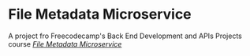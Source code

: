 # File Metadata Microservice
A project fro Freecodecamp's Back End Development and APIs Projects course
*[File Metadata Microservice](https://www.freecodecamp.org/learn/apis-and-microservices/apis-and-microservices-projects/file-metadata-microservice)*
